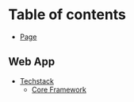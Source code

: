 # Table of contents

* [Page](README.md)

## Web App

* [Techstack](web-app/techstack/README.md)
  * [Core Framework](web-app/techstack/core-framework.md)
